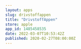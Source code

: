```yaml
---
layout: apps
slug: drivstoffappen
title: "DrivstoffAppen"
store: apple
app_id: 1485458535
date: 2022-03-07T10:53:42Z
published: 2020-02-27T08:00:00Z
---
```

